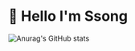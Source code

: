 <!--
    Github README.md
    concept : 
        https://haesoo9410.tistory.com/142
        https://blog.cowkite.com/blog/2102241544/
        
        https://velog.io/@genii-grace/.md-MarkDown-%EB%A7%88%ED%81%AC%EB%8B%A4%EC%9A%B4-%EB%AC%B8%EB%B2%95-%EC%A0%95%EB%A6%AC

    적절한 이모지 사용
    
    1. Self-introduction
        hits
        Gmail - is.jssong@gmail.com
        notion - introduction my projects
        tech tistory - https://awal.tistory.com/manage

        영어 및 한국어 소개
        좋아하는것들

        Year Goals
    2. Tools
    3. learn lang
    4. Pinned - gists 라이브러리
        GitHub stats
        Solve tiar
        commit time

    ![header](https://capsule-render.vercel.app/api?type=waving&color=d94997&height=280&section=header&text=👋%20Hello%20I'm%20Ssong&fontSize=90&animation=fadeIn) - header and footer sooooo crazy
 -->
# 👋 __Hello I'm Ssong__<br>

![Anurag's GitHub stats](https://github-readme-stats.vercel.app/api?username=Min-Ssong&theme=github_dark&show_icons=true)